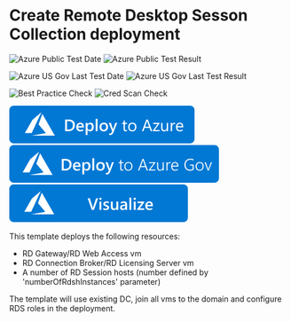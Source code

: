 # Create Remote Desktop Sesson Collection deployment

![Azure Public Test Date](https://azurequickstartsservice.blob.core.windows.net/badges/application-workloads/rds/rds-deployment-existing-ad/PublicLastTestDate.svg)
![Azure Public Test Result](https://azurequickstartsservice.blob.core.windows.net/badges/application-workloads/rds/rds-deployment-existing-ad/PublicDeployment.svg)

![Azure US Gov Last Test Date](https://azurequickstartsservice.blob.core.windows.net/badges/application-workloads/rds/rds-deployment-existing-ad/FairfaxLastTestDate.svg)
![Azure US Gov Last Test Result](https://azurequickstartsservice.blob.core.windows.net/badges/application-workloads/rds/rds-deployment-existing-ad/FairfaxDeployment.svg)

![Best Practice Check](https://azurequickstartsservice.blob.core.windows.net/badges/application-workloads/rds/rds-deployment-existing-ad/BestPracticeResult.svg)
![Cred Scan Check](https://azurequickstartsservice.blob.core.windows.net/badges/application-workloads/rds/rds-deployment-existing-ad/CredScanResult.svg)

[![Deploy To Azure](https://raw.githubusercontent.com/Azure/azure-quickstart-templates/master/1-CONTRIBUTION-GUIDE/images/deploytoazure.svg?sanitize=true)](https://portal.azure.com/#create/Microsoft.Template/uri/https%3A%2F%2Fraw.githubusercontent.com%2FAzure%2Fazure-quickstart-templates%2Fmaster%2Fapplication-workloads%2Frds%2Frds-deployment-existing-ad%2Fazuredeploy.json)
[![Deploy To Azure US Gov](https://raw.githubusercontent.com/Azure/azure-quickstart-templates/master/1-CONTRIBUTION-GUIDE/images/deploytoazuregov.svg?sanitize=true)](https://portal.azure.us/#create/Microsoft.Template/uri/https%3A%2F%2Fraw.githubusercontent.com%2FAzure%2Fazure-quickstart-templates%2Fmaster%2Fapplication-workloads%2Frds%2Frds-deployment-existing-ad%2Fazuredeploy.json)
[![Visualize](https://raw.githubusercontent.com/Azure/azure-quickstart-templates/master/1-CONTRIBUTION-GUIDE/images/visualizebutton.svg?sanitize=true)](http://armviz.io/#/?load=https%3A%2F%2Fraw.githubusercontent.com%2FAzure%2Fazure-quickstart-templates%2Fmaster%2Fapplication-workloads%2Frds%2Frds-deployment-existing-ad%2Fazuredeploy.json)    

This template deploys the following resources:

- RD Gateway/RD Web Access vm
- RD Connection Broker/RD Licensing Server vm
- A number of RD Session hosts (number defined by 'numberOfRdshInstances' parameter)

The template will use existing DC, join all vms to the domain and configure RDS roles in the deployment.
